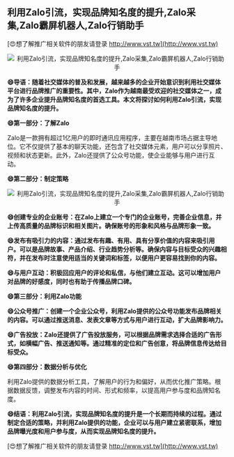 ## **利用Zalo引流，实现品牌知名度的提升,Zalo采集,Zalo霸屏机器人,Zalo行销助手**

[😍想了解推广相关软件的朋友请登录 http://www.vst.tw](http://www.vst.tw)

 <center><img src="https://vst.tw/MP4/tuiguang/png/1.png" alt="利用Zalo引流，实现品牌知名度的提升,Zalo采集,Zalo霸屏机器人,Zalo行销助手"></center>

**😄导语：随着社交媒体的普及和发展，越来越多的企业开始意识到利用社交媒体平台进行品牌推广的重要性。其中，Zalo作为越南最受欢迎的社交媒体之一，成为了许多企业提升品牌知名度的首选工具。本文将探讨如何利用Zalo引流，实现品牌知名度的提升。**

**😄第一部分：了解Zalo**

Zalo是一款拥有超过1亿用户的即时通讯应用程序，主要在越南市场占据主导地位。它不仅提供了基本的聊天功能，还包含了社交媒体元素，用户可以分享照片、视频和状态更新。此外，Zalo还提供了公众号功能，使企业能够与用户进行互动。

**😄第二部分：制定策略**

 <center><img src="https://vst.tw/MP4/tuiguang/png/4.png" alt="利用Zalo引流，实现品牌知名度的提升,Zalo采集,Zalo霸屏机器人,Zalo行销助手"></center>

**😄创建专业的企业账号：在Zalo上建立一个专门的企业账号，完善企业信息，并上传高质量的品牌标识和相关图片。确保账号的形象和风格与品牌形象一致。**

**😄发布有吸引力的内容：通过发布有趣、有用、具有分享价值的内容来吸引用户。可以是品牌故事、产品介绍、行业趋势分析等。确保内容与目标受众的兴趣相符，并在发布时注意使用适当的关键词和标签，以便用户更容易找到你的内容。**

**😄与用户互动：积极回应用户的评论和私信，与他们建立互动。这可以增加用户对品牌的好感度，同时也有助于传播品牌口碑。**

**😄第三部分：利用Zalo功能**

**😄公众号推广：创建一个企业公众号，利用Zalo提供的公众号功能发布品牌相关的内容。可以通过推送消息、发表文章等方式与用户进行互动，扩大品牌影响力。**

**😄广告投放：Zalo还提供了广告投放服务，可以根据品牌需求选择合适的广告形式，如横幅广告、推送通知等。通过精准的定位和广告创意，将品牌信息传达给目标受众。**

**😄第四部分：数据分析与优化**

利用Zalo提供的数据分析工具，了解用户的行为和偏好，从而优化推广策略。根据数据反馈，调整发布内容的时间、形式和频率，以提高用户参与度和品牌知名度。

**😄结语：利用Zalo引流，实现品牌知名度的提升是一个长期而持续的过程。通过制定合适的策略，并利用Zalo提供的功能，企业可以与用户建立紧密联系，增加品牌曝光度和用户参与度，从而实现品牌知名度的提升。**

[😍想了解推广相关软件的朋友请登录 http://www.vst.tw](http://www.vst.tw)



